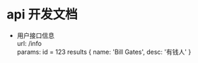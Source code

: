 # api 开发文档

- 用户接口信息  
    url: /info  
    params: id = 123
    results
     {
        name: 'Bill Gates',
        desc: '有钱人'
    }